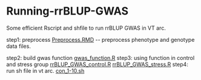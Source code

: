# Running-rrBLUP-GWAS
Some efficient Rscript and shfile to run rrBLUP GWAS in VT arc.

step1: preprocess
[Preprocess.RMD](https://github.com/yebigithub/Running-rrBLUP-GWAS/blob/main/Preprocess.Rmd) -- preprocess phenotype and genotype data files.

step2: build gwas function
[gwas_function.R](https://github.com/yebigithub/Running-rrBLUP-GWAS/blob/main/gwas_function.R)
step3: using function in control and stress group
[rrBLUP_GWAS_control.R](https://github.com/yebigithub/Running-rrBLUP-GWAS/blob/main/rrBLUP_GWAS_control.R)
[rrBLUP_GWAS_stress.R](https://github.com/yebigithub/Running-rrBLUP-GWAS/blob/main/rrBLUP_GWAS_stress.R)
step4: run sh file in vt arc.
[con_1-10.sh](https://github.com/yebigithub/Running-rrBLUP-GWAS/blob/main/con_1-10.sh)
